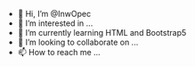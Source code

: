 - 👋 Hi, I’m @InwOpec
- 👀 I’m interested in ...
- 🌱 I’m currently learning HTML and Bootstrap5
- 💞️ I’m looking to collaborate on ...
- 📫 How to reach me ...

<!---
InwOpec/InwOpec is a ✨ special ✨ repository because its `README.md` (this file) appears on your GitHub profile.
You can click the Preview link to take a look at your changes.
--->

